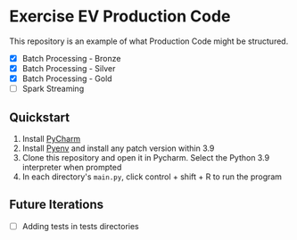 # Exercise EV Production Code
This repository is an example of what Production Code might be structured.
- [x] Batch Processing - Bronze
- [x] Batch Processing - Silver
- [x] Batch Processing - Gold
- [ ] Spark Streaming

## Quickstart
1. Install [PyCharm](https://www.jetbrains.com/pycharm/)
2. Install [Pyenv](https://github.com/pyenv/pyenv) and install any patch version within 3.9
3. Clone this repository and open it in Pycharm. Select the Python 3.9 interpreter when prompted
4. In each directory's `main.py`, click control + shift + R to run the program

## Future Iterations
- [ ] Adding tests in tests directories